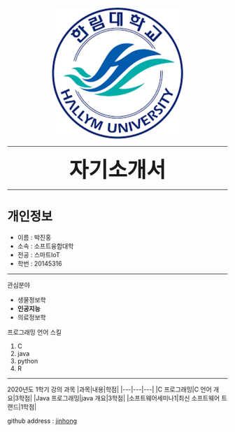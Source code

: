 <p align="center"><img src="/hallym.png" width="300" height="300"></p>  

---  
<p align="center"><STRONG><font size="7">
자기소개서
  </font></STRONG></p> 
   
---    
# 개인정보  <br>
* 이름 : 박진홍  
* 소속 : 소프트융합대학    
* 전공 : 스마트IoT  
* 학번 : 20145316   

---
관심분야     
* 생물정보학  
* **인공지능**   
* 의료정보학  

프로그래밍 언어 스킬   
1. C
2. java
3. python
4. R

---

2020년도 1학기 강의 과목
|과목|내용|학점|
|---|---|---|
|C 프로그래밍|C 언어 개요|3학점|
|Java 프로그래밍|java 개요|3학점|
|소프트웨어세미나1|최신 소프트웨어 트랜드|1학점|

github address : [jinhong][github]

[github]:http://github.com/HallymhongE
